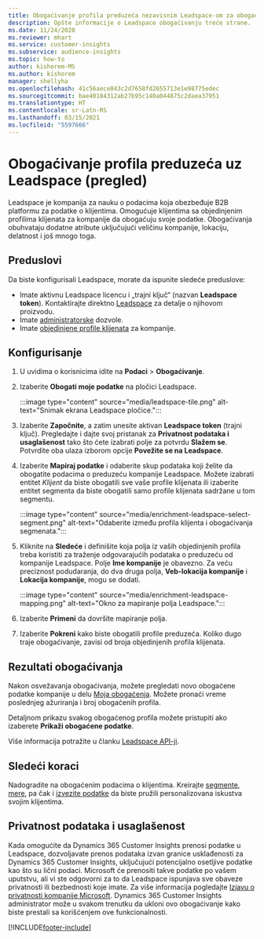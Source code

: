 ```yaml
---
title: Obogaćivanje profila preduzeća nezavisnim Leadspace-om za obogaćivanje
description: Opšte informacije o Leadspace obogaćivanju treće strane.
ms.date: 11/24/2020
ms.reviewer: mhart
ms.service: customer-insights
ms.subservice: audience-insights
ms.topic: how-to
author: kishorem-MS
ms.author: kishorem
manager: shellyha
ms.openlocfilehash: 41c56aece043c2d7658fd2655713e1e98775edec
ms.sourcegitcommit: bae40184312ab27b95c140a044875c2daea37951
ms.translationtype: HT
ms.contentlocale: sr-Latn-RS
ms.lasthandoff: 03/15/2021
ms.locfileid: "5597666"
---
```

# <a name="enrichment-of-company-profiles-with-leadspace-preview"></a>Obogaćivanje profila preduzeća uz Leadspace (pregled)

Leadspace je kompanija za nauku o podacima koja obezbeđuje B2B platformu za podatke o klijentima. Omogućuje klijentima sa objedinjenim profilima klijenata za kompanije da obogaćuju svoje podatke. Obogaćivanja obuhvataju dodatne atribute uključujući veličinu kompanije, lokaciju, delatnost i još mnogo toga.

## <a name="prerequisites"></a>Preduslovi

Da biste konfigurisali Leadspace, morate da ispunite sledeće preduslove:

- Imate aktivnu Leadspace licencu i „trajni ključ“ (nazvan **Leadspace token**). Kontaktirajte direktno [Leadspace](https://www.leadspace.com/products/leadspace-on-demand/) za detalje o njihovom proizvodu.
- Imate [administratorske](permissions.md#administrator) dozvole.
- Imate [objedinjene profile klijenata](customer-profiles.md) za kompanije.

## <a name="configuration"></a>Konfigurisanje

1. U uvidima o korisnicima idite na **Podaci** > **Obogaćivanje**.

1. Izaberite **Obogati moje podatke** na pločici Leadspace.

   :::image type="content" source="media/leadspace-tile.png" alt-text="Snimak ekrana Leadspace pločice.":::

1. Izaberite **Započnite**, a zatim unesite aktivan **Leadspace token** (trajni ključ). Pregledajte i dajte svoj pristanak za **Privatnost podataka i usaglašenost** tako što ćete izabrati polje za potvrdu **Slažem se**. Potvrdite oba ulaza izborom opcije **Povežite se na Leadspace**.

1. Izaberite **Mapiraj podatke** i odaberite skup podataka koji želite da obogatite podacima o preduzeću kompanije Leadspace. Možete izabrati entitet *Klijent* da biste obogatili sve vaše profile klijenata ili izaberite entitet segmenta da biste obogatili samo profile klijenata sadržane u tom segmentu.

   :::image type="content" source="media/enrichment-leadspace-select-segment.png" alt-text="Odaberite između profila klijenta i obogaćivanja segmenata.":::

1. Kliknite na **Sledeće** i definišite koja polja iz vaših objedinjenih profila treba koristiti za traženje odgovarajućih podataka o preduzeću od kompanije Leadspace. Polje **Ime kompanije** je obavezno. Za veću preciznost podudaranja, do dva druga polja, **Veb-lokacija kompanije** i **Lokacija kompanije**, mogu se dodati.

   :::image type="content" source="media/enrichment-leadspace-mapping.png" alt-text="Okno za mapiranje polja Leadspace.":::
   
1. Izaberite **Primeni** da dovršite mapiranje polja.

1. Izaberite **Pokreni** kako biste obogatili profile preduzeća. Koliko dugo traje obogaćivanje, zavisi od broja objedinjenih profila klijenata.

## <a name="enrichment-results"></a>Rezultati obogaćivanja

Nakon osvežavanja obogaćivanja, možete pregledati novo obogaćene podatke kompanije u delu [Moja obogaćenja](enrichment-hub.md). Možete pronaći vreme poslednjeg ažuriranja i broj obogaćenih profila.

Detaljnom prikazu svakog obogaćenog profila možete pristupiti ako izaberete **Prikaži obogaćene podatke**.

Više informacija potražite u članku [Leadspace API-ji](https://support.leadspace.com/hc/en-us/sections/201997649-API).

## <a name="next-steps"></a>Sledeći koraci

Nadogradite na obogaćenim podacima o klijentima. Kreirajte [segmente](segments.md), [mere](measures.md), pa čak i [izvezite podatke](export-destinations.md) da biste pružili personalizovana iskustva svojim klijentima.

## <a name="data-privacy-and-compliance"></a>Privatnost podataka i usaglašenost

Kada omogućite da Dynamics 365 Customer Insights prenosi podatke u Leadspace, dozvoljavate prenos podataka izvan granice usklađenosti za Dynamics 365 Customer Insights, uključujući potencijalno osetljive podatke kao što su lični podaci. Microsoft će prenositi takve podatke po vašem uputstvu, ali vi ste odgovorni za to da Leadspace ispunjava sve obaveze privatnosti ili bezbednosti koje imate. Za više informacija pogledajte [Izjavu o privatnosti kompanije Microsoft](https://go.microsoft.com/fwlink/?linkid=396732).
Dynamics 365 Customer Insights administrator može u svakom trenutku da ukloni ovo obogaćivanje kako biste prestali sa korišćenjem ove funkcionalnosti.


[!INCLUDE[footer-include](../includes/footer-banner.md)]